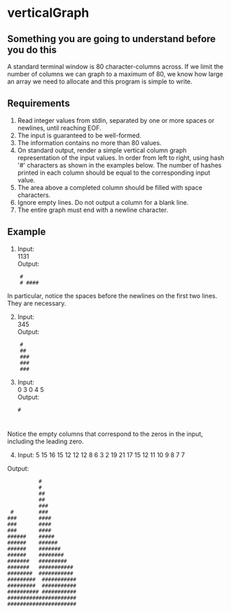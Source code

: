 # verticalGraph

## Something you are going to understand before you do this

A standard terminal window is 80 character-columns across. If we limit the number of columns we can graph to a maximum of 80, we know how large an array we need to allocate and this program is simple to write.

## Requirements

1. Read integer values from stdin, separated by one or more spaces or newlines, until reaching EOF.
2. The input is guaranteed to be well-formed.
3. The information contains no more than 80 values.
4. On standard output, render a simple vertical column graph representation of the
input values. In order from left to right, using hash '#' characters as shown in the examples below. The number of hashes printed in each column should be equal to the corresponding input value.
5. The area above a completed column should be filled with space characters.
6. Ignore empty lines. Do not output a column for a blank line.
7. The entire graph must end with a newline character.


## Example
1. Input:<br>
1131<br>
Output:<br>
```
    #
    # ####
```
    
   
In particular, notice the spaces before the newlines on the first two lines. They are necessary.

2. Input:<br>
345<br>
Output:<br>
    
```
    #
    ##
    ###
    ###
    ###
``` 
    
3. Input:<br>
0 3 0 4 5<br>
Output:<br>
       
       
       #
      ##
    # ##
    # ##
    # ##
    
Notice the empty columns that correspond to the zeros in the input, including the leading zero.

4. Input:
  5
  15
  16
  15
  12
  12
  12
  8
  6
  3
  2
  19
  21
  17
  15
  12
  11
  10
  9
  8
  7
  7
  
  Output:
  
              #
              #   
              ## 
              ##
              ### 
     #        ###
    ###       ####
    ###       ####
    ###       ####
    ######    #####
    ######    ######
    ######    #######
    ######    ########
    #######   #########
    #######   ###########
    ########  ###########
    #########  ###########
    #########  ###########
    ########## ###########
    ######################
    ######################
    
    

